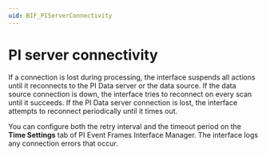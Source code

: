 ```yaml
---
uid: BIF_PIServerConnectivity
---
```


# PI server connectivity

<!-- Static topic. No modifications usually required -->

If a connection is lost during processing, the interface suspends all actions until it reconnects to the PI Data server or the data source. If the data source connection is down, the interface tries to reconnect on every scan until it succeeds. If the PI Data server connection is lost, the interface attempts to reconnect periodically until it times out.<!-- TU: Wondering what is meant by PI Data server -->

You can configure both the retry interval and the timeout period on the **Time Settings** tab of PI Event Frames Interface Manager. The interface logs any connection errors that occur.

